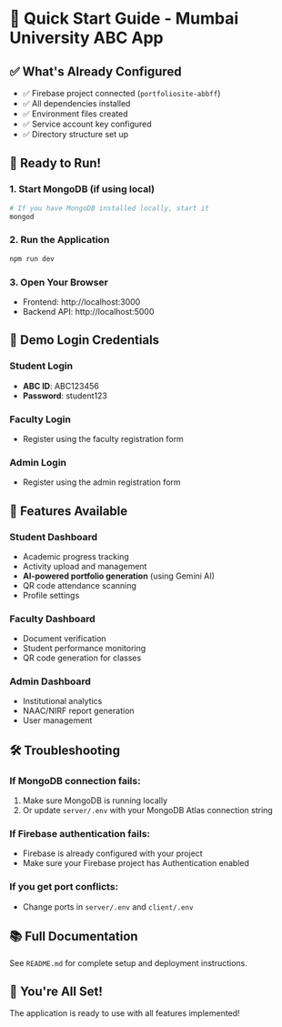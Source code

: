 # 🚀 Quick Start Guide - Mumbai University ABC App

## ✅ What's Already Configured

- ✅ Firebase project connected (`portfoliosite-abbff`)
- ✅ All dependencies installed
- ✅ Environment files created
- ✅ Service account key configured
- ✅ Directory structure set up

## 🎯 Ready to Run!

### 1. Start MongoDB (if using local)
```bash
# If you have MongoDB installed locally, start it
mongod
```

### 2. Run the Application
```bash
npm run dev
```

### 3. Open Your Browser
- Frontend: http://localhost:3000
- Backend API: http://localhost:5000

## 🔑 Demo Login Credentials

### Student Login
- **ABC ID**: ABC123456
- **Password**: student123

### Faculty Login
- Register using the faculty registration form

### Admin Login  
- Register using the admin registration form

## 📱 Features Available

### Student Dashboard
- Academic progress tracking
- Activity upload and management
- **AI-powered portfolio generation** (using Gemini AI)
- QR code attendance scanning
- Profile settings

### Faculty Dashboard
- Document verification
- Student performance monitoring
- QR code generation for classes

### Admin Dashboard
- Institutional analytics
- NAAC/NIRF report generation
- User management

## 🛠️ Troubleshooting

### If MongoDB connection fails:
1. Make sure MongoDB is running locally
2. Or update `server/.env` with your MongoDB Atlas connection string

### If Firebase authentication fails:
- Firebase is already configured with your project
- Make sure your Firebase project has Authentication enabled

### If you get port conflicts:
- Change ports in `server/.env` and `client/.env`

## 📚 Full Documentation
See `README.md` for complete setup and deployment instructions.

## 🎉 You're All Set!
The application is ready to use with all features implemented!
